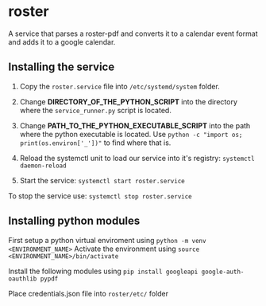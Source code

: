 # roster
A service that parses a roster-pdf and converts it to a calendar event format and adds it to a google calendar.

## Installing the service
1. Copy the `roster.service` file into `/etc/systemd/system` folder.

2. Change **DIRECTORY_OF_THE_PYTHON_SCRIPT** into the directory where the `service_runner.py` script is located.

3. Change **PATH_TO_THE_PYTHON_EXECUTABLE_SCRIPT** into the path where the python executable is located.
Use `python -c "import os; print(os.environ['_'])"` to find where that is.

4. Reload the systemctl unit to load our service into it's registry:
`systemctl daemon-reload`

5. Start the service:
`systemctl start roster.service`

To stop the service use:
`systemctl stop roster.service`

## Installing python modules
First setup a python virtual enviroment using `python -m venv <ENVIRONMENT_NAME>`
Activate the environment using `source <ENVIRONMENT_NAME>/bin/activate`

Install the following modules using `pip install googleapi google-auth-oauthlib pypdf`

Place credentials.json file into `roster/etc/` folder


